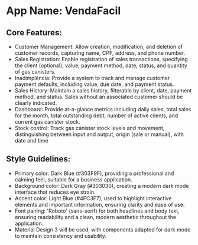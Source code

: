 # **App Name**: VendaFacil

## Core Features:

- Customer Management: Allow creation, modification, and deletion of customer records, capturing name, CPF, address, and phone number.
- Sales Registration: Enable registration of sales transactions, specifying the client (optional), value, payment method, date, status, and quantity of gas canisters.
- Inadimplência: Provide a system to track and manage customer payment defaults, including value, due date, and payment status.
- Sales History: Maintain a sales history, filterable by client, date, payment method, and status. Sales without an associated customer should be clearly indicated.
- Dashboard: Provide at-a-glance metrics including daily sales, total sales for the month, total outstanding debt, number of active clients, and current gas canister stock.
- Stock control: Track gas canister stock levels and movement, distinguishing between input and output, origin (sale or manual), with date and time

## Style Guidelines:

- Primary color: Dark Blue (#303F9F), providing a professional and calming feel, suitable for a business application.
- Background color: Dark Gray (#303030), creating a modern dark mode interface that reduces eye strain.
- Accent color: Light Blue (#4FC3F7), used to highlight interactive elements and important information, ensuring clarity and ease of use.
- Font pairing: 'Roboto' (sans-serif) for both headlines and body text, ensuring readability and a clean, modern aesthetic throughout the application.
- Material Design 3 will be used, with components adapted for dark mode to maintain consistency and usability.